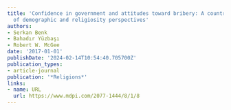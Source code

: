 ```yaml
---
title: 'Confidence in government and attitudes toward bribery: A country-cluster analysis
  of demographic and religiosity perspectives'
authors:
- Serkan Benk
- Bahadır Yüzbaşı
- Robert W. McGee
date: '2017-01-01'
publishDate: '2024-02-14T10:54:40.705700Z'
publication_types:
- article-journal
publication: '*Religions*'
links:
- name: URL
  url: https://www.mdpi.com/2077-1444/8/1/8
---
```

